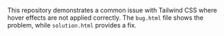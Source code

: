 This repository demonstrates a common issue with Tailwind CSS where hover effects are not applied correctly.  The `bug.html` file shows the problem, while `solution.html` provides a fix.